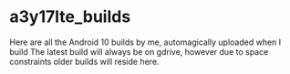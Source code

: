 # a3y17lte_builds
Here are all the Android 10 builds by me, automagically uploaded when I build
The latest build will always be on gdrive, however due to space constraints older builds will reside here.
